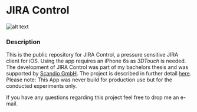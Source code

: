 # JIRA Control
![alt text](https://github.com/timordenewitz/jira-control/blob/master/JIRA%20Commander/JIRA%20Commander/Assets.xcassets/AppIcon.appiconset/Icon-60@3x.png?raw=true "Logo Title Text 1")
### Description
This is the public repository for JIRA Control, a pressure sensitive JIRA client for iOS.
Using the app requires an iPhone 6s as _3DTouch_ is needed. The development of JIRA Control was part of my bachelors thesis and was supported by [Scandio GmbH](https://www.scandio.de "Scandio GmbH").
The project is described in further detail [here](https://www.scandio.de/blog/en/2016/05/jira-control-a-pressure-sensitive-jira-client).
Please note: This App was never build for production use but for the conducted experiments only.

If you have any questions regarding this project feel free to drop me an e-mail.

